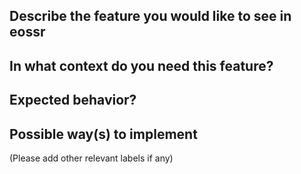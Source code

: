 ## Describe the feature you would like to see in eossr


## In what context do you need this feature?


## Expected behavior?


## Possible way(s) to implement  




(Please add other relevant labels if any)